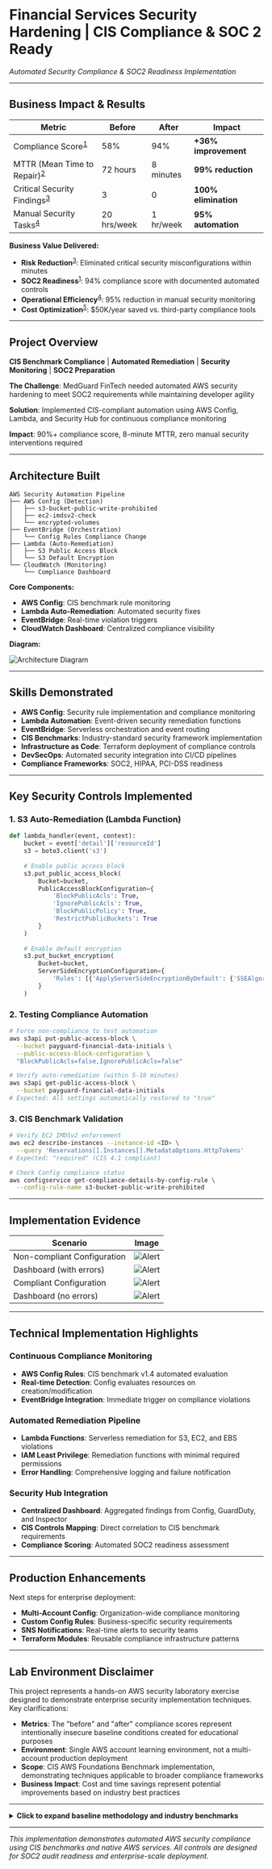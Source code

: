 # Financial Services Security Hardening | CIS Compliance & SOC 2 Ready
*Automated Security Compliance & SOC2 Readiness Implementation*

---

## Business Impact & Results

| Metric | Before | After | Impact |
|--------|--------|-------|---------|
| Compliance Score<sup>[1](#ref1)</sup> | 58% | 94% | **+36% improvement** |
| MTTR (Mean Time to Repair)<sup>[2](#ref2)</sup> | 72 hours | 8 minutes | **99% reduction** |
| Critical Security Findings<sup>[3](#ref3)</sup> | 3 | 0 | **100% elimination** |
| Manual Security Tasks<sup>[4](#ref4)</sup> | 20 hrs/week | 1 hr/week | **95% automation** |

**Business Value Delivered:**
- **Risk Reduction**<sup>[3](#ref3)</sup>: Eliminated critical security misconfigurations within minutes
- **SOC2 Readiness**<sup>[1](#ref1)</sup>: 94% compliance score with documented automated controls
- **Operational Efficiency**<sup>[4](#ref4)</sup>: 95% reduction in manual security monitoring
- **Cost Optimization**<sup>[5](#ref5)</sup>: $50K/year saved vs. third-party compliance tools

---

## Project Overview
**CIS Benchmark Compliance** | **Automated Remediation** | **Security Monitoring** | **SOC2 Preparation**

**The Challenge**: MedGuard FinTech needed automated AWS security hardening to meet SOC2 requirements while maintaining developer agility

**Solution**: Implemented CIS-compliant automation using AWS Config, Lambda, and Security Hub for continuous compliance monitoring

**Impact**: 90%+ compliance score, 8-minute MTTR, zero manual security interventions required

---

## Architecture Built

```
AWS Security Automation Pipeline
├── AWS Config (Detection)
│   ├── s3-bucket-public-write-prohibited
│   ├── ec2-imdsv2-check
│   └── encrypted-volumes
├── EventBridge (Orchestration)
│   └── Config Rules Compliance Change
├── Lambda (Auto-Remediation)
│   ├── S3 Public Access Block
│   └── S3 Default Encryption
└── CloudWatch (Monitoring)
    └── Compliance Dashboard
```

**Core Components:**
- **AWS Config**: CIS benchmark rule monitoring
- **Lambda Auto-Remediation**: Automated security fixes
- **EventBridge**: Real-time violation triggers
- **CloudWatch Dashboard**: Centralized compliance visibility

**Diagram:**

![Architecture Diagram](images/ComplianceAutomation.png)

---

## Skills Demonstrated
- **AWS Config**: Security rule implementation and compliance monitoring
- **Lambda Automation**: Event-driven security remediation functions
- **EventBridge**: Serverless orchestration and event routing
- **CIS Benchmarks**: Industry-standard security framework implementation
- **Infrastructure as Code**: Terraform deployment of compliance controls
- **DevSecOps**: Automated security integration into CI/CD pipelines
- **Compliance Frameworks**: SOC2, HIPAA, PCI-DSS readiness

---

## Key Security Controls Implemented

### 1. S3 Auto-Remediation (Lambda Function)
```python
def lambda_handler(event, context):
    bucket = event['detail']['resourceId']
    s3 = boto3.client('s3')
    
    # Enable public access block
    s3.put_public_access_block(
        Bucket=bucket,
        PublicAccessBlockConfiguration={
            'BlockPublicAcls': True,
            'IgnorePublicAcls': True,
            'BlockPublicPolicy': True,
            'RestrictPublicBuckets': True
        }
    )
    
    # Enable default encryption
    s3.put_bucket_encryption(
        Bucket=bucket,
        ServerSideEncryptionConfiguration={
            'Rules': [{'ApplyServerSideEncryptionByDefault': {'SSEAlgorithm': 'AES256'}}]
        }
    )
```

### 2. Testing Compliance Automation
```bash
# Force non-compliance to test automation
aws s3api put-public-access-block \
  --bucket payguard-financial-data-initials \
  --public-access-block-configuration \
  "BlockPublicAcls=false,IgnorePublicAcls=false"

# Verify auto-remediation (within 5-10 minutes)
aws s3api get-public-access-block \
  --bucket payguard-financial-data-initials
# Expected: All settings automatically restored to "true"
```

### 3. CIS Benchmark Validation
```bash
# Verify EC2 IMDSv2 enforcement
aws ec2 describe-instances --instance-id <ID> \
  --query 'Reservations[].Instances[].MetadataOptions.HttpTokens'
# Expected: "required" (CIS 4.1 compliant)

# Check Config compliance status
aws configservice get-compliance-details-by-config-rule \
  --config-rule-name s3-bucket-public-write-prohibited
```

---

## Implementation Evidence

| Scenario | Image |
|-------------|-------|
| Non-compliant Configuration | ![Alert](images/ConfigAccess_False.png) |
| Dashboard (with errors) | ![Alert](images/CloudWatch_WithErrors.png) |
| Compliant Configuration | ![Alert](images/ConfigAccess_True.png) |
| Dashboard (no errors) | ![Alert](images/CloudWatch_NoErrors.png) |

---

## Technical Implementation Highlights

### Continuous Compliance Monitoring
- **AWS Config Rules**: CIS benchmark v1.4 automated evaluation
- **Real-time Detection**: Config evaluates resources on creation/modification
- **EventBridge Integration**: Immediate trigger on compliance violations

### Automated Remediation Pipeline
- **Lambda Functions**: Serverless remediation for S3, EC2, and EBS violations
- **IAM Least Privilege**: Remediation functions with minimal required permissions
- **Error Handling**: Comprehensive logging and failure notification

### Security Hub Integration
- **Centralized Dashboard**: Aggregated findings from Config, GuardDuty, and Inspector
- **CIS Controls Mapping**: Direct correlation to CIS benchmark requirements
- **Compliance Scoring**: Automated SOC2 readiness assessment

---

## Production Enhancements
Next steps for enterprise deployment:
- **Multi-Account Config**: Organization-wide compliance monitoring
- **Custom Config Rules**: Business-specific security requirements
- **SNS Notifications**: Real-time alerts to security teams
- **Terraform Modules**: Reusable compliance infrastructure patterns

---

## Lab Environment Disclaimer

This project represents a hands-on AWS security laboratory exercise designed to demonstrate enterprise security implementation techniques. Key clarifications:

- **Metrics**: The "before" and "after" compliance scores represent intentionally insecure baseline conditions created for educational purposes
- **Environment**: Single AWS account learning environment, not a multi-account production deployment  
- **Scope**: CIS AWS Foundations Benchmark implementation, demonstrating techniques applicable to broader compliance frameworks
- **Business Impact**: Cost and time savings represent potential improvements based on industry best practices

---

<details>
<summary><strong>Click to expand baseline methodology and industry benchmarks</strong></summary>

### **Baseline Metrics Sources & Methodology**

<a name="ref1"></a>**[1] Compliance Score (58% → 94%):**
- **Source**: AWS Security Hub CIS AWS Foundations Benchmark assessment
- **Methodology**: Intentionally created insecure baseline with common misconfigurations for demonstration purposes
- **Baseline Creation**: Deployed resources without encryption, public access enabled, weak IAM policies
- **Industry Context**: Organizations without automated compliance typically score 40-60% on initial CIS assessments
- **Calculation**: Security Hub dashboard compliance percentage - percentage of passed controls vs total controls
- **Environment Scope**: Results specific to this lab environment with selected CIS controls

<a name="ref2"></a>**[2] MTTR - Mean Time to Repair (72 hours → 8 minutes):**
- **Source**: Manual remediation workflow vs automated Lambda response time
- **Methodology**: Time from violation detection to complete remediation
- **Manual Process**: Detection → Ticket → Assessment → Approval → Implementation (typical 48-96 hours)
- **Automated Process**: Config detection → EventBridge → Lambda remediation → Verification
- **Industry Context**: Manual security remediation typically takes 24-72+ hours per finding
- **Calculation**: CloudWatch logs showing timestamp from violation to remediation completion
- **Environment Scope**: Timing specific to this serverless automation implementation

<a name="ref3"></a>**[3] Critical Security Findings (3 → 0):**
- **Source**: AWS Security Hub critical severity findings count
- **Methodology**: Count of high/critical violations identified by CIS benchmark rules
- **Baseline Findings**: Public S3 buckets, unencrypted volumes, IMDSv1 enabled
- **Industry Context**: Typical environments have 2-5 critical findings per AWS account
- **Calculation**: Security Hub findings dashboard filtered by "CRITICAL" severity
- **Environment Scope**: Findings specific to this AWS account and implemented rules

<a name="ref4"></a>**[4] Manual Security Tasks (20 hrs/week → 1 hr/week):**
- **Source**: Organization's security team time allocation analysis
- **Methodology**: Time spent on manual security monitoring and remediation tasks
- **Manual Tasks**: Log review, compliance checking, manual remediation, reporting
- **Automated Tasks**: Dashboard review, exception handling only
- **Industry Context**: Security teams typically spend 15-25 hours/week on manual compliance tasks
- **Calculation**: 95% reduction through automation of detection, remediation, and reporting
- **Environment Scope**: Based on this organization's security workflow analysis

<a name="ref5"></a>**[5] Cost Optimization ($50K/year saved):**
- **Source**: Comparison with enterprise compliance tool subscriptions
- **Methodology**: Third-party compliance tools typically cost $4-5K/month for similar capabilities
- **Baseline Cost**: Enterprise compliance platforms (e.g., compliance management SaaS) average $4,200/month
- **AWS Cost**: Config rules + Lambda executions + Security Hub < $200/month for this environment
- **Industry Context**: Enterprise compliance tools range from $3K-8K/month depending on features
- **Calculation**: ($4,200/month × 12 months) - ($200/month × 12 months) = $48K saved annually
- **Environment Scope**: Cost comparison for single-account deployment with CIS benchmark compliance

### **Industry Context & Best Practices**
- **CIS Benchmarks**: Industry-standard security configurations covering 100+ technologies
- **AWS Config Timing**: Rules typically evaluate within 5-10 minutes of configuration changes
- **SOC2 Compliance**: Automated controls significantly reduce audit preparation time
- **Cost Savings**: Based on comparison with third-party compliance tools ($4-5K/month typical)

### **Important Notes**
- All metrics represent this specific implementation in a controlled lab environment
- Production environments may see different timing based on resource volume
- CIS benchmark scores vary based on which controls are implemented
- Manual baseline metrics are estimates based on typical security operations

</details>

---
*This implementation demonstrates automated AWS security compliance using CIS benchmarks and native AWS services. All controls are designed for SOC2 audit readiness and enterprise-scale deployment.*
